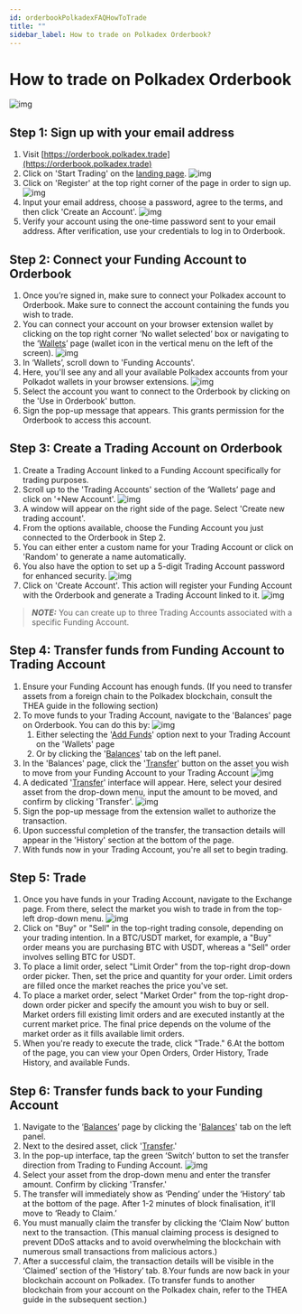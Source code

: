 ```yaml
---
id: orderbookPolkadexFAQHowToTrade
title: ""
sidebar_label: How to trade on Polkadex Orderbook?
---
```

# How to trade on Polkadex Orderbook
![img](/img/tradePage.webp)

## Step 1: Sign up with your email address
1. Visit [https://orderbook.polkadex.trade](https://orderbook.polkadex.trade)
2. Click on 'Start Trading' on the [landing page](https://orderbook.polkadex.trade/trading/).
![img](/img/step1.webp)
3. Click on 'Register' at the top right corner of the page in order to sign up.
![img](/img/step2.webp)
4. Input your email address, choose a password, agree to the terms, and then click 'Create an Account'.
![img](/img/step3.webp)
5. Verify your account using the one-time password sent to your email address.
After verification, use your credentials to log in to Orderbook.


## Step 2: Connect your Funding Account to Orderbook
1. Once you’re signed in, make sure to connect your Polkadex account to Orderbook. Make sure to connect the account containing the funds you wish to trade.
2. You can connect your account on your browser extension wallet by clicking on the top right corner ‘No wallet selected’ box or navigating to the ‘[Wallets](https://orderbook.polkadex.trade/wallets)’ page (wallet icon in the vertical menu on the left of the screen).
![img](/img/step4.webp)
3. In ‘Wallets’, scroll down to 'Funding Accounts'.
4. Here, you'll see any and all your available Polkadex accounts from your Polkadot wallets in your browser extensions.
![img](/img/step5.webp)
5. Select the account you want to connect to the Orderbook by clicking on the 'Use in Orderbook' button.
6. Sign the pop-up message that appears. This grants permission for the Orderbook to access this account.

## Step 3: Create a Trading Account on Orderbook
1. Create a Trading Account linked to a Funding Account specifically for trading purposes.
2. Scroll up to the 'Trading Accounts' section of the ‘Wallets’ page and click on '+New Account'.
![img](/img/step6.webp)
3. A window will appear on the right side of the page. Select 'Create new trading account'.
4. From the options available, choose the Funding Account you just connected to the Orderbook in Step 2.
5. You can either enter a custom name for your Trading Account or click on 'Random' to generate a name automatically.
6. You also have the option to set up a 5-digit Trading Account password for enhanced security.
![img](/img/step7.webp)
7. Click on 'Create Account'. This action will register your Funding Account with the Orderbook and generate a Trading Account linked to it.
![img](/img/step8.webp)

> **_NOTE:_** You can create up to three Trading Accounts associated with a specific Funding Account.

## Step 4: Transfer funds from Funding Account to Trading Account

1. Ensure your Funding Account has enough funds. (If you need to transfer assets from a foreign chain to the Polkadex blockchain, consult the THEA guide in the following section)
2. To move funds to your Trading Account, navigate to the 'Balances' page on Orderbook. You can do this by:
![img](/img/step9.webp)
   1. Either selecting the '[Add Funds](https://orderbook.polkadex.trade/balances)' option next to your Trading Account on the 'Wallets' page 
   2. Or by clicking the '[Balances](https://orderbook.polkadex.trade/balances)' tab on the left panel.
3. In the 'Balances' page, click the '[Transfer](https://orderbook.polkadex.trade/transfer)' button on the asset you wish to move from your Funding Account to your Trading Account
![img](/img/step10.webp)
4. A dedicated '[Transfer](https://orderbook.polkadex.trade/transfer)' interface will appear. Here, select your desired asset from the drop-down menu, input the amount to be moved, and confirm by clicking 'Transfer'.
![img](/img/step11.webp)
5. Sign the pop-up message from the extension wallet to authorize the transaction.
6. Upon successful completion of the transfer, the transaction details will appear in the 'History' section at the bottom of the page.
7. With funds now in your Trading Account, you're all set to begin trading.

## Step 5: Trade
1. Once you have funds in your Trading Account, navigate to the Exchange page. From there, select the market you wish to trade in from the top-left drop-down menu.
![img](/img/step12.webp)
2. Click on "Buy" or "Sell" in the top-right trading console, depending on your trading intention. In a BTC/USDT market, for example, a "Buy" order means you are purchasing BTC with USDT, whereas a "Sell" order involves selling BTC for USDT.
3. To place a limit order, select "Limit Order" from the top-right drop-down order picker. Then, set the price and quantity for your order. Limit orders are filled once the market reaches the price you've set.
4. To place a market order, select "Market Order" from the top-right drop-down order picker and specify the amount you wish to buy or sell. Market orders fill existing limit orders and are executed instantly at the current market price. The final price depends on the volume of the market order as it fills available limit orders.
5. When you're ready to execute the trade, click "Trade."
6.At the bottom of the page, you can view your Open Orders, Order History, Trade History, and available Funds.

## Step 6: Transfer funds back to your Funding Account
1. Navigate to the ‘[Balances](https://orderbook.polkadex.trade/balances)’ page by clicking the '[Balances](https://orderbook.polkadex.trade/balances)' tab on the left panel.
2. Next to the desired asset, click '[Transfer](https://orderbook.polkadex.trade/transfer).'
3. In the pop-up interface, tap the green ‘Switch’ button to set the transfer direction from Trading to Funding Account.
![img](/img/step13.webp)
4. Select your asset from the drop-down menu and enter the transfer amount. Confirm by clicking 'Transfer.'
5. The transfer will immediately show as ‘Pending’ under the ‘History’ tab at the bottom of the page. After 1-2 minutes of block finalisation, it'll move to ‘Ready to Claim.’
6. You must manually claim the transfer by clicking the ‘Claim Now’ button next to the transaction. (This manual claiming process is designed to prevent DDoS attacks and to avoid overwhelming the blockchain with numerous small transactions from malicious actors.)
7. After a successful claim, the transaction details will be visible in the ‘Claimed’ section of the ‘History’ tab.
8.Your funds are now back in your blockchain account on Polkadex. (To transfer funds to another blockchain from your account on the Polkadex chain, refer to the THEA guide in the subsequent section.)
